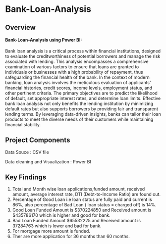 # Bank-Loan-Analysis

## Overview

#### Bank-Loan-Analysis using Power BI:

Bank loan analysis is a critical process within financial institutions, designed to evaluate the creditworthiness of potential borrowers and manage the risk associated with lending. This analysis encompasses a comprehensive examination of various factors to ensure that loans are granted to individuals or businesses with a high probability of repayment, thus safeguarding the financial health of the bank. In the context of modern banking, loan analysis involves the meticulous evaluation of applicants' financial histories, credit scores, income levels, employment status, and other pertinent criteria. The primary objectives are to predict the likelihood of default, set appropriate interest rates, and determine loan limits. Effective bank loan analysis not only benefits the lending institution by minimizing default rates but also supports borrowers by providing fair and transparent lending terms. By leveraging data-driven insights, banks can tailor their loan products to meet the diverse needs of their customers while maintaining financial stability.


## Project Components

Data Souce : CSV file

Data cleaning and Visualization : Power BI

## Key Findings

1. Total and Month wise loan applications,funded amount, received amount, average interest rate, DTI (Debt-to-Income Ratio) are found out.
2. Percentage of Good Loan i.e loan status are fully paid and current is 86%, also percentage of Bad Loan ( loan status = charged off) is 14%.
3. Good Loan Funded Amount is $370224850  and Received amount is $435786170 which is higher and good for bank.
4.  Bad Loan Funded Amount $65532225 and Received amount is 37284763 which is lower and bad for bank.
5. For mortgage more amount is funded.
6. Ther are more application for 36 months than 60 months. 
